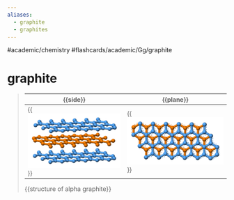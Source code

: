 ```yaml
---
aliases:
  - graphite
  - graphites
---
```


#academic/chemistry #flashcards/academic/Gg/graphite

# graphite

> | {{side}} | {{plane}} |
> |-|-|
> | {{![side view of alpha graphite](../attachments/Graphite-layers-side-3D-balls.png)}} | {{![top view of alpha graphite](../attachments/Graphite-layers-top-3D-balls.png)}} |
>
> {{structure of alpha graphite}} <!--SR:!2023-04-26,17,290!2023-04-26,17,290!2023-04-26,17,290!2023-04-26,17,290!2023-04-26,17,290-->
